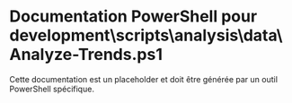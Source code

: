 # Documentation PowerShell pour development\scripts\analysis\data\Analyze-Trends.ps1

Cette documentation est un placeholder et doit être générée par un outil PowerShell spécifique.
